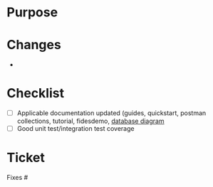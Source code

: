 
# Purpose

# Changes

-
# Checklist

- [ ] Applicable documentation updated (guides, quickstart, postman collections, tutorial, fidesdemo, [database diagram](https://github.com/ethyca/fidesops/blob/main/docs/fidesops/docs/development/update_erd_diagram.md)
- [ ] Good unit test/integration test coverage

# Ticket

Fixes #
 
